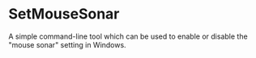 # SetMouseSonar
A simple command-line tool which can be used to enable or disable the "mouse sonar" setting in Windows.
